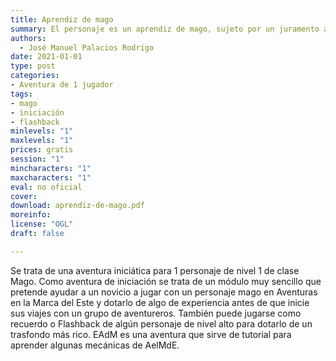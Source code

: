 ```yaml
---
title: Aprendiz de mago
summary: El personaje es un aprendiz de mago, sujeto por un juramento a su maestro. El personaje se encuentra próximo a superar su Prueba del Aprendiz. De superarla, se convertirá en un mago completo, un igual entre los magos de la Marca. Ignoram es un maestro duro, pero justo, que presiona al personaje con pruebas para que mejore.
authors:
  - José Manuel Palacios Rodrigo
date: 2021-01-01
type: post
categories:
- Aventura de 1 jugador
tags:
- mago
- iniciación
- flashback
minlevels: "1"
maxlevels: "1"
prices: gratis
session: "1"
mincharacters: "1"
maxcharacters: "1"
eval: no oficial
cover: 
download: aprendiz-de-mago.pdf
moreinfo: 
license: "OGL"
draft: false

---
```


Se trata de una aventura iniciática para 1 personaje de nivel 1 de clase Mago. Como aventura de iniciación se trata de un módulo muy sencillo que pretende ayudar a un novicio a jugar con un personaje mago en Aventuras en la Marca del Este y dotarlo de algo de experiencia antes de que inicie sus viajes con un grupo de aventureros. También puede jugarse como recuerdo o Flashback de algún personaje de nivel alto para dotarlo de un trasfondo más rico. EAdM es una aventura que sirve de tutorial para aprender algunas mecánicas de AelMdE.
